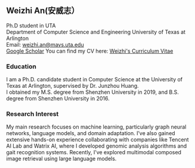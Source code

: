 ## Weizhi An(安威志）
Ph.D student in UTA  
Department of Computer Science and Engineering
University of Texas at Arlington  
Email: weizhi.an@mavs.uta.edu  
[Google Scholar](https://scholar.google.com/citations?user=nHiIAvYAAAAJ&hl=en)
You can find my CV here: [Weizhi's Curriculum Vitae](Weizhi_cv.pdf)

### Education

I am a Ph.D. candidate student in Computer Science at the University of Texas at Arlington, supervised by Dr. Junzhou Huang.  
I obtained my M.S. degree from Shenzhen University in 2019, and B.S. degree from Shenzhen University in 2016.

### Research Interest

My main research focuses on machine learning, particularly graph neural networks, language models, and domain adaptation. I’ve also gained extensive hands-on experience collaborating with companies like Tencent AI Lab and Watrix AI, where I developed genomic analysis algorithms and gait recognition systems. Recently, I’ve explored multimodal composed image retrieval using large language models. 




